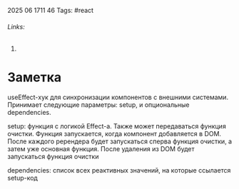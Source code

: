 2025 06 1711 46
Tags: #react 
###### Links: 
1) 
# Заметка
useEffect-хук для синхронизации компонентов с внешними системами. Принимает следующие параметры: setup, и опциональные dependencies.

setup: функция с логикой Effect-а. Также может передаваться функция очистки. Функция запускается, когда компонент добавляется в DOM. После каждого ререндера будет запускаться сперва функция очистки, а затем уже основная функция. После удаления из DOM будет запускаться функция очистки

dependencies: список всех реактивных значений, на которые ссылается setup-код